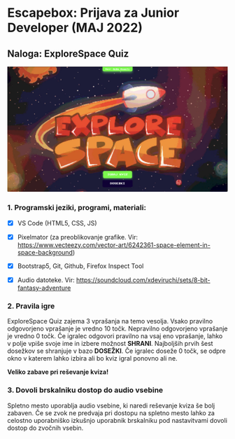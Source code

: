 # Escapebox: Prijava za Junior Developer (MAJ 2022)

## Naloga: ExploreSpace Quiz

![ExploreSpace Quiz image](/assets/img/git-readme-img.jpg)

### 1. Programski jeziki, programi, materiali:

- [x] VS Code (HTML5, CSS, JS)

- [x] Pixelmator (za preoblikovanje grafike. Vir: https://www.vecteezy.com/vector-art/6242361-space-element-in-space-background)

- [x] Bootstrap5, Git, Github, Firefox Inspect Tool

- [x] Audio datoteke. Vir: https://soundcloud.com/xdeviruchi/sets/8-bit-fantasy-adventure

### 2. Pravila igre

ExploreSpace Quiz zajema 3 vprašanja na temo vesolja. Vsako pravilno odgovorjeno vprašanje je vredno 10 točk. Nepravilno odgovorjeno vprašanje je vredno 0 točk. Če igralec odgovori pravilno na vsaj eno vprašanje, lahko v polje vpiše svoje ime in izbere možnost **SHRANI**. Najboljših prvih šest dosežkov se shranjuje v bazo **DOSEŽKI**. Če igralec doseže 0 točk, se odpre okno v katerem lahko izbira ali bo kviz igral ponovno ali ne.

**Veliko zabave pri reševanje kviza!**

### 3. Dovoli brskalniku dostop do audio vsebine

Spletno mesto uporablja audio vsebine, ki naredi reševanje kviza še bolj zabaven. Če se zvok ne predvaja pri dostopu na spletno mesto lahko za celostno uporabniško izkušnjo uporabnik brskalniku pod nastavitvami dovoli dostop do zvočnih vsebin. 
